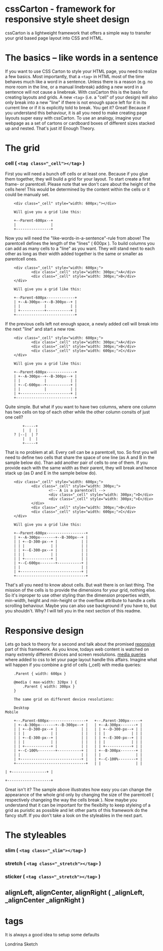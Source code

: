 cssCarton - framework for responsive style sheet design
========================================================

cssCarton is a lightweight framework that offers a simple way to transfer your grid based page layout into CSS and HTML.

# The basics – like words in a sentence

If you want to use CSS Carton to style your HTML page, you need to realize a few basics.
Most importantly, that a `<tag>` in HTML most of the time behaves much like a word in a sentence. Unless there is a reason (e.g. no more room in the line, or a manual linebreak) adding a new word in a sentence will not cause a linebreak. With cssCarton this is the basis for creating layouts and grids. A new `<tag>` (i.e. a "cell" of your design) will also only break into a new "line" if there is not enough space left for it in its current line or if it is explicitly told to break. You get it? Great! Because if you understand this behaviour, it is all you need to make creating page layouts super easy with cssCarton.
To use an analogy, imagine your webpage as a set of cartons or cardboard boxes of different sizes stacked up and nested. That's just it!
Enough Theory.

# The grid

### cell ( `<tag class="_cell"></tag>` )

First you will need a bunch off cells or at least one. Because if you glue them together,
they will build a grid for your layout. To start create a first frame- or parentcell.
Please note that we don't care about the height of the cells here!
This would be determined by the content within the cells or it could be manualy set.

		<div class="_cell" style="width: 600px;"></div>

		Will give you a grid like this:

		+--Parent-600px--+
		|                |
		+----------------+

Now you will need the "like-words-in-a-sentence"-rule from above!
The parentcell defines the length of the "lines" ( 600px ). To build columns 
you can add as many cells to a "line" as you want. They will stand next to 
each other as long as their width added together is the same or smaller as parentcell ones.

		<div class="_cell" style="width: 600px;">
				<div class="_cell" style="width: 300px;">A</div>
				<div class="_cell" style="width: 300px;">B</div>
		</div>

		Will give you a grid like this:

		+--Parent-600px-------------+
		| +--A-300px--+--B-300px--+ |
		| |           |           | |
		| +-----------+-----------+ |
		+---------------------------+

If the previous cells left not enough space, a newly added cell will break 
into the next "line" and start a new row.

		<div class="_cell" style="width: 600px;">
				<div class="_cell" style="width: 300px;">A</div>
				<div class="_cell" style="width: 300px;">B</div>
				<div class="_cell" style="width: 600px;">C</div>
		</div>

		Will give you a grid like this:

		+--Parent-600px-------------+
		| +--A-300px--+--B-300px--+ |
		| |           |           | |
		| +--C-600px--+-----------+ |
		| |           |           | |
		| +-----------------------+ |
		+---------------------------+


Quite simple. But what if you want to have two columns, where one column has two cells on top of each other while the other column consits of just one cell? 

			+-----+
			|  |  |
		? |--|  | ?
			|  |  |
			+-----+

That is no problem at all. Every cell can be a parentcell, too. So first you will 
need to define two cells that share the space of one line (as A and B in the sample below do). 
Than add another pair of cells to one of them. If you provide each with the same width 
as their parent, they will break and hence stack up (as D and E in the sample below do).


		<div class="_cell" style="width: 600px;">
				<div class="_cell" style="width: 300px;">
						<!-- A is a parentcell -->
						<div class="_cell" style="width: 300px;">D</div>
						<div class="_cell" style="width: 300px;">E</div>
				</div>
				<div class="_cell" style="width: 300px;">B</div>
				<div class="_cell" style="width: 600px;">C</div>
		</div>

		Will give you a grid like this:

		+--Parent-600px------------------+
		| +--A-300px-------+--B-300px--+ |
		| | +--D-300-px--+ |           | |
		| | |            | |           | |
		| | +--E-300-px--+ |           | |
		| | |            | |           | |
		| | +------------+ |           | |
		| +--C-600px-------+-----------+ |
		| |                            | |
		| +----------------------------+ |
		+--------------------------------+


That's all you need to know about cells. 
But wait there is on last thing. The mission of the cells is to provide the dimensions for your grid, 
nothing else. So it's inproper to use other styling than the dimension properties width, min-width, 
height and min-height or the overflow attribute to handle a cells scrolling behaviour. Maybe you can also 
use background if you have to, but you shouldn't. Why? I will tell you in the next section of this readme.

# Responsive design
Lets go back to theory for a second and talk about the promised [reponsive](http://en.wikipedia.org/wiki/Responsive_Web_Design) 
part of this framework. As you know, todays web content is watched on many extremly different divices 
and screen resolutions. [media queries](http://www.w3.org/TR/css3-mediaqueries/)
where added to css to let your page layout handle this affairs. Imagine what will happen if you combine a grid of cells (_cell)
with media queries:  
		
		.Parent { width: 600px }           
		
		@media ( max-width: 320px ) { 
			.Parent { width: 300px } 
		}
		
		The same grid on different device resolutions:	
		
		Desktop															 Mobile

		+--.Parent-600px-----------------+   +--.Parent-300px-----+
		| +--A-300px-------+--B-300px--+ |   | +--A-300px-------+ |
		| | +--D-300-px--+ |           | |   | | +--D-300-px--+ | |
		| | |            | |           | |   | | |            | | |
		| | +--E-300-px--+ |           | |   | | +--E-300-px--+ | |
		| | |            | |           | |   | | |            | | |
		| | +------------+ |           | |   | | +------------+ | |
		| +--C-100%--------+-----------+ |   | +--B-300px-------+ |
		| |                            | |   | |                | |
		| +----------------------------+ |   | +--C-100%--------+ |
		+--------------------------------+   | |                | |
																				 | +----------------+ |
																				 +--------------------+

Great isn't it? The sample above illustrates how easy you can change the appearance of the whole grid 
only by changing the size of the parentcell ( respectively changeing the way the cells break ). 
Now maybe you understand that it can be important for the flexibilty to keep 
styleing of a grid as puristic as possible and let other parts of this framework do the fancy stuff. 
If you don't take a look on the styleables in the next part.


# The styleables



### slim ( `<tag class="_slim"></tag>` )

### stretch ( `<tag class="_stretch"></tag>` )

### sticker ( `<tag class="_stretch"></tag>` )



## alignLeft, alignCenter, alignRight ( _alignLeft, _alignCenter _alignRight )

# tags
It is always a good idea to setup some defaults




Londrina Sketch
